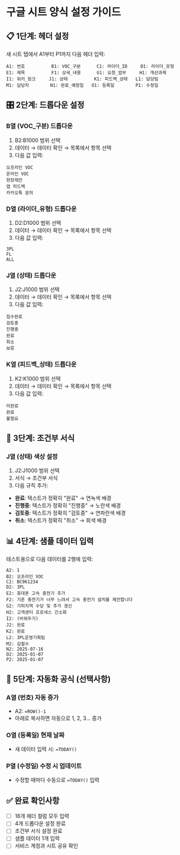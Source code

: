 # 구글 시트 양식 설정 가이드

## 📋 1단계: 헤더 설정

새 시트 탭에서 A1부터 P1까지 다음 헤더 입력:

```
A1: 번호          B1: VOC_구분      C1: 라이더_ID     D1: 라이더_유형
E1: 제목          F1: 상세_내용      G1: 요청_업무     H1: 개선과제  
I1: 위키_링크     J1: 상태          K1: 피드백_상태   L1: 담당팀
M1: 담당자        N1: 완료_예정일   O1: 등록일        P1: 수정일
```

## 🎛️ 2단계: 드롭다운 설정

### B열 (VOC_구분) 드롭다운
1. B2:B1000 범위 선택
2. 데이터 → 데이터 확인 → 목록에서 항목 선택
3. 다음 값 입력:
```
오프라인 VOC
온라인 VOC
현장제안
앱 피드백
카카오톡 문의
```

### D열 (라이더_유형) 드롭다운
1. D2:D1000 범위 선택
2. 데이터 → 데이터 확인 → 목록에서 항목 선택
3. 다음 값 입력:
```
3PL
FL
ALL
```

### J열 (상태) 드롭다운  
1. J2:J1000 범위 선택
2. 데이터 → 데이터 확인 → 목록에서 항목 선택
3. 다음 값 입력:
```
접수완료
검토중
진행중
완료
취소
보류
```

### K열 (피드백_상태) 드롭다운
1. K2:K1000 범위 선택
2. 데이터 → 데이터 확인 → 목록에서 항목 선택
3. 다음 값 입력:
```
미완료
완료
불필요
```

## 🎨 3단계: 조건부 서식

### J열 (상태) 색상 설정
1. J2:J1000 범위 선택
2. 서식 → 조건부 서식
3. 다음 규칙 추가:

- **완료**: 텍스트가 정확히 "완료" → 연녹색 배경
- **진행중**: 텍스트가 정확히 "진행중" → 노란색 배경  
- **검토중**: 텍스트가 정확히 "검토중" → 연파란색 배경
- **취소**: 텍스트가 정확히 "취소" → 회색 배경

## 📊 4단계: 샘플 데이터 입력

테스트용으로 다음 데이터를 2행에 입력:

```
A2: 1
B2: 오프라인 VOC
C2: BC961234
D2: 3PL  
E2: 휴대폰 고속 충전기 추가
F2: 기존 충전기가 너무 느려서 고속 충전기 설치를 제안합니다
G2: 기피지역 수당 및 추가 갱신
H2: 고객센터 프로세스 간소화
I2: (비워두기)
J2: 완료
K2: 완료
L2: 3PL운영기획팀
M2: 김철수
N2: 2025-07-16
O2: 2025-01-07
P2: 2025-01-07
```

## 🔧 5단계: 자동화 공식 (선택사항)

### A열 (번호) 자동 증가
- A2: `=ROW()-1`
- 아래로 복사하면 자동으로 1, 2, 3... 증가

### O열 (등록일) 현재 날짜
- 새 데이터 입력 시: `=TODAY()`

### P열 (수정일) 수정 시 업데이트  
- 수정할 때마다 수동으로 `=TODAY()` 입력

## ✅ 완료 확인사항

- [ ] 16개 헤더 컬럼 모두 입력
- [ ] 4개 드롭다운 설정 완료
- [ ] 조건부 서식 설정 완료
- [ ] 샘플 데이터 1개 입력
- [ ] 서비스 계정과 시트 공유 확인